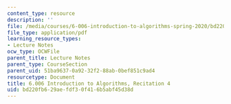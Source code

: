 ```yaml
---
content_type: resource
description: ''
file: /media/courses/6-006-introduction-to-algorithms-spring-2020/bd220fb629aefdf30f416b5abf45d38d_MIT6_006S20_r04.pdf
file_type: application/pdf
learning_resource_types:
- Lecture Notes
ocw_type: OCWFile
parent_title: Lecture Notes
parent_type: CourseSection
parent_uid: 51ba9637-0a92-32f2-88ab-0bef851c9ad4
resourcetype: Document
title: 6.006 Introduction to Algorithms, Recitation 4
uid: bd220fb6-29ae-fdf3-0f41-6b5abf45d38d
---
```

